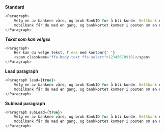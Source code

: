 **Standard**

```js
<Paragraph>
    Velg en av bankene våre, og bruk BankID for å bli kunde. Nettbank og
    mobilbank får du med en gang, og bankkortet kommer i posten om en ukes tid.
</Paragraph>
```

**_Tekst som kan velges_**

```js
<Paragraph>
    Her kan du velge tekst, f.eks med kontonr{' '}
    <span className="ffe-body-text ffe-select">123456789101</span>
</Paragraph>
```

**Lead paragraph**

```js
<Paragraph lead={true}>
    Velg en av bankene våre, og bruk BankID for å bli kunde. Nettbank og
    mobilbank får du med en gang, og bankkortet kommer i posten om en ukes tid.
</Paragraph>
```

**Sublead paragraph**

```js
<Paragraph subLead={true}>
    Velg en av bankene våre, og bruk BankID for å bli kunde. Nettbank og
    mobilbank får du med en gang, og bankkortet kommer i posten om en ukes tid.
</Paragraph>
```

